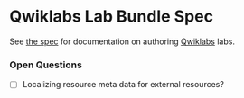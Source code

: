 # Qwiklabs Lab Bundle Spec

See [the spec](./lab-bundle-spec.md) for documentation on authoring [Qwiklabs](https://www.qwiklabs.com/) labs.




### Open Questions

- [ ] Localizing resource meta data for external resources?

